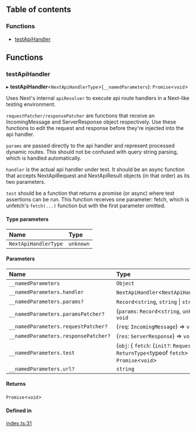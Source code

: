 ## Table of contents

### Functions

- [testApiHandler][1]

## Functions

### testApiHandler

▸ **testApiHandler**<`NextApiHandlerType`>(`__namedParameters`):
`Promise`<`void`>

Uses Next's internal `apiResolver` to execute api route handlers in a Next-like
testing environment.

`requestPatcher/responsePatcher` are functions that receive an IncomingMessage
and ServerResponse object respectively. Use these functions to edit the request
and response before they're injected into the api handler.

`params` are passed directly to the api handler and represent processed dynamic
routes. This should not be confused with query string parsing, which is handled
automatically.

`handler` is the actual api handler under test. It should be an async function
that accepts NextApiRequest and NextApiResult objects (in that order) as its two
parameters.

`test` should be a function that returns a promise (or async) where test
assertions can be run. This function receives one parameter: fetch, which is
unfetch's `fetch(...)` function but with the first parameter omitted.

#### Type parameters

| Name                 | Type      |
| :------------------- | :-------- |
| `NextApiHandlerType` | `unknown` |

#### Parameters

| Name                                 | Type                                                                                                |
| :----------------------------------- | :-------------------------------------------------------------------------------------------------- |
| `__namedParameters`                  | `Object`                                                                                            |
| `__namedParameters.handler`          | `NextApiHandler`<`NextApiHandlerType`>                                                              |
| `__namedParameters.params?`          | `Record`<`string`, `string` \| `string`[]>                                                          |
| `__namedParameters.paramsPatcher?`   | (`params`: `Record`<`string`, `unknown`>) => `void`                                                 |
| `__namedParameters.requestPatcher?`  | (`req`: `IncomingMessage`) => `void`                                                                |
| `__namedParameters.responsePatcher?` | (`res`: `ServerResponse`) => `void`                                                                 |
| `__namedParameters.test`             | (`obj`: { `fetch`: (`init?`: `RequestInit`) => `ReturnType`<typeof `fetch`> }) => `Promise`<`void`> |
| `__namedParameters.url?`             | `string`                                                                                            |

#### Returns

`Promise`<`void`>

#### Defined in

[index.ts:31][2]

[1]: README.md#testapihandler
[2]:
  https://github.com/Xunnamius/next-test-api-route-handler/blob/ef32668/src/index.ts#L31
